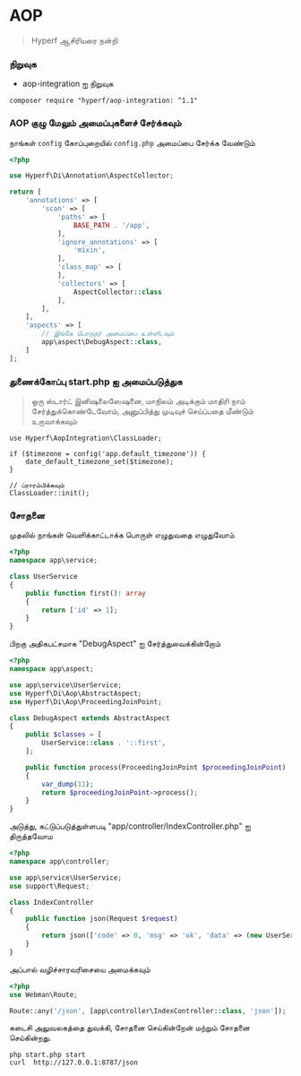 # AOP

> Hyperf ஆசிரியரை நன்றி

### நிறுவுக

- aop-integration ஐ நிறுவுக

```shell
composer require "hyperf/aop-integration: ^1.1"
```

### AOP குழு மேலும் அமைப்புகளைச் சேர்க்கவும்

நாங்கள் `config` கோப்புறையில் `config.php` அமைப்பை சேர்க்க வேண்டும்

```php
<?php

use Hyperf\Di\Annotation\AspectCollector;

return [
    'annotations' => [
        'scan' => [
            'paths' => [
                BASE_PATH . '/app',
            ],
            'ignore_annotations' => [
                'mixin',
            ],
            'class_map' => [
            ],
            'collectors' => [
                AspectCollector::class
            ],
        ],
    ],
    'aspects' => [
        // இங்கே பொருநர் அமைப்பை உள்ளிடவும்
        app\aspect\DebugAspect::class,
    ]
];

```

### துணைக்கோப்பு start.php ஐ அமைப்படுத்துக

> ஒரு ஸ்டார்ட் இனிஷலைஸேஷனை, மாநிலம் அடிக்கும் மாதிரி நாம் சேர்த்துக்கொண்டேவோம், அனுப்பித்து முடிவுச் செய்ப்பதை மீண்டும் உருவாக்கவும்

```
use Hyperf\AopIntegration\ClassLoader;

if ($timezone = config('app.default_timezone')) {
    date_default_timezone_set($timezone);
}

// ப்ராரம்பிக்கவும்
ClassLoader::init();
```

### சோதனை

முதலில் நாங்கள் வெளிக்காட்டாக்க பொருள் எழுதுவதை எழுதுவோம்

```php
<?php
namespace app\service;

class UserService
{
    public function first(): array
    {
        return ['id' => 1];
    }
}
```

பிறகு அதிகபட்சமாக "DebugAspect" ஐ சேர்த்துவைக்கின்றோம்

```php
<?php
namespace app\aspect;

use app\service\UserService;
use Hyperf\Di\Aop\AbstractAspect;
use Hyperf\Di\Aop\ProceedingJoinPoint;

class DebugAspect extends AbstractAspect
{
    public $classes = [
        UserService::class . '::first',
    ];

    public function process(ProceedingJoinPoint $proceedingJoinPoint)
    {
        var_dump(11);
        return $proceedingJoinPoint->process();
    }
}
```

அடுத்து, கட்டுப்படுத்துள்ளபடி "app/controller/IndexController.php" ஐ திருத்தவோம

```php
<?php
namespace app\controller;

use app\service\UserService;
use support\Request;

class IndexController
{
    public function json(Request $request)
    {
        return json(['code' => 0, 'msg' => 'ok', 'data' => (new UserService())->first()]);
    }
}
```

அப்பால் வழிச்சாரவரிசையை அமைக்கவும்

```php
<?php
use Webman\Route;

Route::any('/json', [app\controller\IndexController::class, 'json']);
```

கடைசி அலுவலகத்தை துவக்கி, சோதனை செய்கின்றேன் மற்றும் சோதனை செய்கின்றது.

```shell
php start.php start
curl  http://127.0.0.1:8787/json
```
